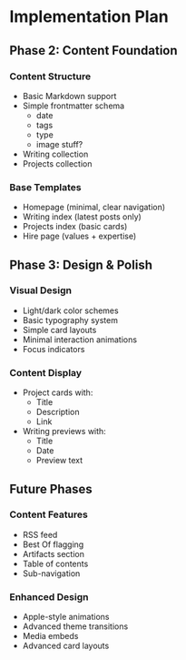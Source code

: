 # Implementation Plan

<!-- ## Phase 1: Core Structure
### Layout & Navigation
- Skip link (focus-visible only)
- Main nav (Writing, Projects, Hire)
  - Always visible in tablet and desktop under logo
  - in hamburger on mobile. (ensure accessibility requirements for hamburger)
- System-based theme detection
- Basic responsive layout
- Semantic HTML structure

### Accessibility Requirements
- WCAG 2.1 AA compliance (astro scans should be good)
- Keyboard navigation
- Screen reader support (use semantic elements and add aria-labels and descriptions and describedby to improve page understanding)
- Proper heading structure -->

## Phase 2: Content Foundation
### Content Structure
- Basic Markdown support
- Simple frontmatter schema
  - date
  - tags
  - type
  - image stuff?
- Writing collection
- Projects collection

### Base Templates
- Homepage (minimal, clear navigation)
- Writing index (latest posts only)
- Projects index (basic cards)
- Hire page (values + expertise)

## Phase 3: Design & Polish
### Visual Design
- Light/dark color schemes
- Basic typography system
- Simple card layouts
- Minimal interaction animations
- Focus indicators

### Content Display
- Project cards with:
  - Title
  - Description
  - Link
- Writing previews with:
  - Title
  - Date
  - Preview text

## Future Phases
### Content Features
- RSS feed
- Best Of flagging
- Artifacts section
- Table of contents
- Sub-navigation

### Enhanced Design
- Apple-style animations
- Advanced theme transitions
- Media embeds
- Advanced card layouts

